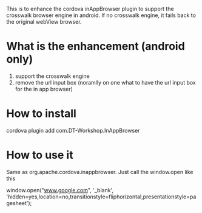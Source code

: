 This is to enhance the cordova inAppBrowser plugin to support the crosswalk browser engine in android. If no crosswalk engine, it fails back to the original webView browser.   

# What is the enhancement (android only)
1. support the crosswalk engine
2. remove the url input box (noramlly on one what to have the url input box for the in app browser)

# How to install
 cordova plugin add com.DT-Workshop.InAppBrowser

# How to use it 
Same as org.apache.cordova.inappbrowser. Just call the window.open like this

  window.open("www.google.com",
              '_blank',
              'hidden=yes,location=no,transitionstyle=fliphorizontal,presentationstyle=pagesheet');

